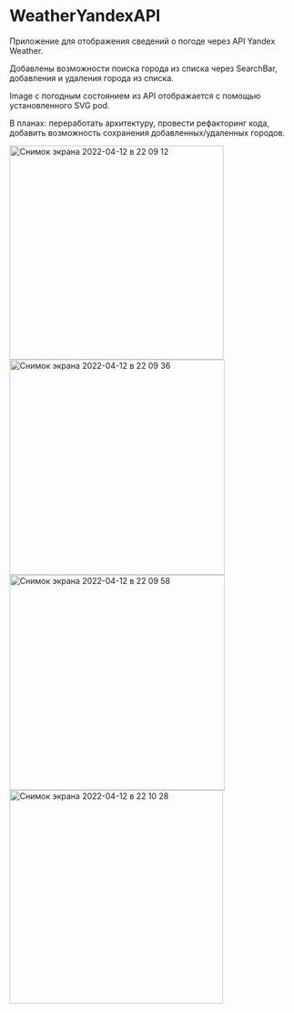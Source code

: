 # WeatherYandexAPI

Приложение для отображения сведений о погоде через API Yandex Weather.

Добавлены возможности поиска города из списка через SearchBar, добавления и удаления города из списка.

Image с погодным состоянием из API отображается с помощью установленного SVG pod.

В планах: переработать архитектуру, провести рефакторинг кода, добавить возможность сохранения добавленных/удаленных городов.

<img width="376" alt="Снимок экрана 2022-04-12 в 22 09 12" src="https://user-images.githubusercontent.com/88377157/163036770-5ec97d4a-f184-451c-a733-4bcc99284b0f.png">

<img width="378" alt="Снимок экрана 2022-04-12 в 22 09 36" src="https://user-images.githubusercontent.com/88377157/163036773-a5b72a4d-7a57-4cd9-accf-8fcd6c59623d.png">

<img width="378" alt="Снимок экрана 2022-04-12 в 22 09 58" src="https://user-images.githubusercontent.com/88377157/163036774-c575c557-9cd1-46ea-87e3-2a06263ba699.png">

<img width="375" alt="Снимок экрана 2022-04-12 в 22 10 28" src="https://user-images.githubusercontent.com/88377157/163036777-a1adecce-edf1-4fdf-8922-63546cb659b9.png">
